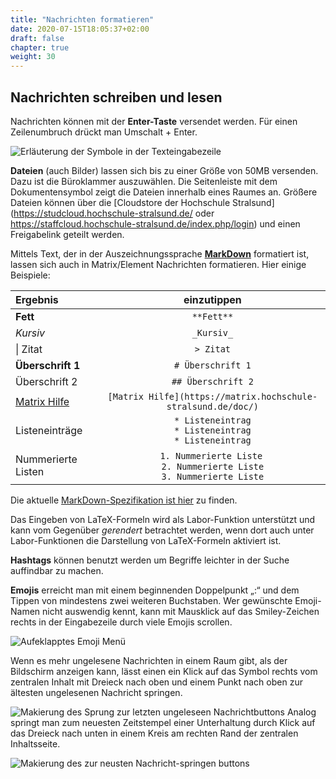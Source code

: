 ```yaml
---
title: "Nachrichten formatieren"
date: 2020-07-15T18:05:37+02:00
draft: false
chapter: true
weight: 30
---
```


## Nachrichten schreiben und lesen

Nachrichten können mit der **Enter-Taste** versendet werden. Für einen Zeilenumbruch drückt man Umschalt + Enter.

![Erläuterung der Symbole in der Texteingabezeile](/doc/images/01_Textformatting_de.webp)

**Dateien** (auch Bilder) lassen sich bis zu einer Größe von 50MB versenden. Dazu ist die Büroklammer auszuwählen. Die Seitenleiste mit dem Dokumentensymbol zeigt die Dateien innerhalb eines Raumes an. Größere Dateien können über die [Cloudstore der Hochschule Stralsund](https://studcloud.hochschule-stralsund.de/ oder https://staffcloud.hochschule-stralsund.de/index.php/login) und einen Freigabelink geteilt werden.

Mittels Text, der in der Auszeichnungssprache [**MarkDown**](https://de.wikipedia.org/wiki/Markdown) formatiert ist, lassen sich auch in Matrix/Element Nachrichten formatieren. Hier einige Beispiele:

| Ergebnis                                                                        | einzutippen                                                                                    |
|:------------------------------------------------------------------------------- |:----------------------------------------------------------------------------------------------:|
| **Fett**                                                                        | ```**Fett**```                                                                                 |
| *Kursiv*                                                                        | ```_Kursiv_```                                                                                 |
| \| Zitat                                                                        | ```> Zitat```                                                                                  |
| **Überschrift 1**                                                               | ```# Überschrift 1```                                                                          |
| Überschrift 2                                                                   | ```## Überschrift 2```                                                                         |
| [Matrix Hilfe](https://matrix.hochschule-stralsund.de/doc/)                               | ```[Matrix Hilfe](https://matrix.hochschule-stralsund.de/doc/)```                                        |
| Listeneinträge                                                                  | ```* Listeneintrag```<br/>```* Listeneintrag```<br/>```* Listeneintrag```<br/>                 |
| Nummerierte Listen                                                              | ```1. Nummerierte Liste``` <br/>```2. Nummerierte Liste```<br/>```3. Nummerierte Liste```<br/> |

Die aktuelle [MarkDown-Spezifikation ist hier](https://spec.commonmark.org/current/) zu finden.

Das Eingeben von LaTeX-Formeln wird als Labor-Funktion unterstützt und kann vom Gegenüber *gerendert* betrachtet werden, wenn dort auch unter Labor-Funktionen die Darstellung von LaTeX-Formeln aktiviert ist.

**Hashtags** können benutzt werden um Begriffe leichter in der Suche auffindbar zu machen.

**Emojis** erreicht man mit einem beginnenden Doppelpunkt „:“ und dem Tippen von mindestens zwei weiteren Buchstaben. Wer gewünschte Emoji-Namen nicht auswendig kennt, kann mit Mausklick auf das Smiley-Zeichen rechts in der Eingabezeile durch viele Emojis scrollen.

![Aufeklapptes Emoji Menü](/doc/images/14_Emojis.png)

Wenn es mehr ungelesene Nachrichten in einem Raum gibt, als der Bildschirm anzeigen kann, lässt einen ein Klick auf das Symbol rechts vom zentralen Inhalt mit Dreieck nach oben und einem Punkt nach oben zur ältesten ungelesenen Nachricht springen.

![Makierung des Sprung zur letzten ungeleseen Nachrichtbuttons](/doc/images/18_Sprung_hoch.webp)
Analog springt man zum neuesten Zeitstempel einer Unterhaltung durch Klick auf das Dreieck nach unten in einem Kreis am rechten Rand der zentralen Inhaltsseite.

![Makierung des zur neusten Nachricht-springen buttons](/doc/images/18_Sprung_nach_unten.webp)
